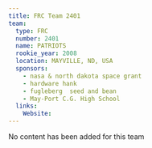 ```yaml
---
title: FRC Team 2401
team:
  type: FRC
  number: 2401
  name: PATRIOTS
  rookie_year: 2008
  location: MAYVILLE, ND, USA
  sponsors:
    - nasa & north dakota space grant
    - hardware hank
    - fugleberg  seed and bean
    - May-Port C.G. High School
  links:
    Website: 
---
```

No content has been added for this team